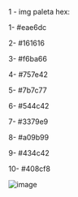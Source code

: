 1 - img paleta hex:

1- #eae6dc

2-  #161616

3- #f6ba66

4- #757e42

5- #7b7c77

6- #544c42

7- #3379e9

8- #a09b99

9- #434c42

10- #408cf8


![image](https://github.com/user-attachments/assets/b53bbbc7-7221-49df-be98-26ca344a16cc)
